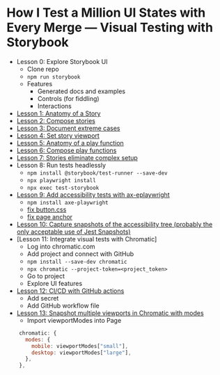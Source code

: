 # How I Test a Million UI States with Every Merge — Visual Testing with Storybook

- Lesson 0: Explore Storybook UI
  - Clone repo
  - `npm run storybook`
  - Features
    - Generated docs and examples
    - Controls (for fiddling)
    - Interactions
- [Lesson 1: Anatomy of a Story](./src/stories/Button.stories.js#L5)
- [Lesson 2: Compose stories](./src/stories/Button.stories.js#L60)
- [Lesson 3: Document extreme cases](./src/stories/Header.stories.js#L29)
- [Lesson 4: Set story viewport](./src/stories/Header.stories.js#L54)
- [Lesson 5: Anatomy of a play function](./src/stories/Page.stories.js#L16)
- [Lesson 6: Compose play functions](./src/stories/Page.stories.js#L41)
- [Lesson 7: Stories eliminate complex setup](./src/stories/Page.jsx#L7)
- Lesson 8: Run tests headlessly
  - `npm install @storybook/test-runner --save-dev`
  - `npx playwright install`
  - `npx exec test-storybook`
- [Lesson 9: Add accessibility tests with ax-eplaywright](./.storybook/test-runner.js#L2)
  - `npm install axe-playwright`
  - [fix button.css](./src/stories/button.css#L12)
  - [fix page anchor](./src/stories/page.css#L27)
- [Lesson 10: Capture snapshots of the accessibility tree (probably the only acceptable use of Jest Snapshots)](./.storybook/test-runner.js#L32)
- [Lesson 11: Integrate visual tests with Chromatic]
  - Log into chromatic.com
  - Add project and connect with GitHub
  - `npm install --save-dev chromatic`
  - `npx chromatic --project-token=<project_token>`
  - Go to project
  - Explore UI features
- [Lesson 12: CI/CD with GitHub actions](./.github/workflows/chromatic.yml)
  - Add secret
  - Add GitHub workflow file
- [Lesson 13: Snapshot multiple viewports in Chromatic with modes](./.storybook/modes.js)
  - Import viewportModes into Page

```js
    chromatic: {
      modes: {
        mobile: viewportModes["small"],
        desktop: viewportModes["large"],
      },
    },
```
